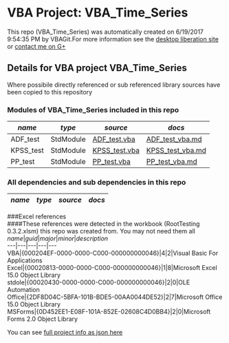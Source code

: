 # VBA Project: VBA_Time_Series
This repo (VBA_Time_Series) was automatically created on 6/19/2017 9:54:35 PM by VBAGit.For more information see the [desktop liberation site](http://ramblings.mcpher.com/Home/excelquirks/drivesdk/gettinggithubready "desktop liberation") or [contact me on G+](https://plus.google.com/+BruceMcpherson "Bruce McPherson - GDE")  
## Details for VBA project VBA_Time_Series
Where possibile directly referenced or sub referenced library sources have been copied to this repository  
### Modules of VBA_Time_Series included in this repo
*name*|*type*|*source*|*docs*  
---|---|---|---  
ADF_test|StdModule|[ADF_test.vba](scripts/ADF_test.vba "script source")|[ADF_test_vba.md](scripts/ADF_test_vba.md "script docs")  
KPSS_test|StdModule|[KPSS_test.vba](scripts/KPSS_test.vba "script source")|[KPSS_test_vba.md](scripts/KPSS_test_vba.md "script docs")  
PP_test|StdModule|[PP_test.vba](scripts/PP_test.vba "script source")|[PP_test_vba.md](scripts/PP_test_vba.md "script docs")  
  
### All dependencies and sub dependencies in this repo  
*name*|*type*|*source*|*docs*  
---|---|---|---  
  
###Excel references  
####These references were detected in the workbook (RootTesting 0.3.2.xlsm) this repo was created from. You may not need them all  
*name*|*guid*|*major*|*minor*|*description*  
---|---|---|---|---  
VBA|{000204EF-0000-0000-C000-000000000046}|4|2|Visual Basic For Applications  
Excel|{00020813-0000-0000-C000-000000000046}|1|8|Microsoft Excel 15.0 Object Library  
stdole|{00020430-0000-0000-C000-000000000046}|2|0|OLE Automation  
Office|{2DF8D04C-5BFA-101B-BDE5-00AA0044DE52}|2|7|Microsoft Office 15.0 Object Library  
MSForms|{0D452EE1-E08F-101A-852E-02608C4D0BB4}|2|0|Microsoft Forms 2.0 Object Library  
  
  
You can see [full project info as json here](info.json)